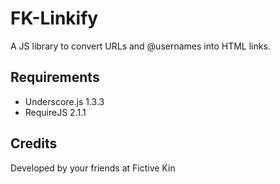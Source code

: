 # FK-Linkify

A JS library to convert URLs and @usernames into HTML links.

## Requirements

* Underscore.js 1.3.3
* RequireJS 2.1.1

## Credits

Developed by your friends at Fictive Kin